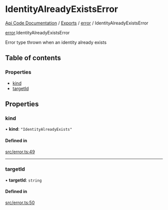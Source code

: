 # IdentityAlreadyExistsError
[Api Code Documentation](../README.md) / [Exports](../modules.md) / [error](../modules/error.md) / IdentityAlreadyExistsError

[error](../modules/error.md).IdentityAlreadyExistsError

Error type thrown when an identity already exists

## Table of contents

### Properties

- [kind](error.IdentityAlreadyExistsError.md#kind)
- [targetId](error.IdentityAlreadyExistsError.md#targetid)

## Properties

### kind

• **kind**: ``"IdentityAlreadyExists"``

#### Defined in

[src/error.ts:49](https://github.com/openkfw/TruBudget/blob/c993c60c/api/src/error.ts#L49)

___

### targetId

• **targetId**: `string`

#### Defined in

[src/error.ts:50](https://github.com/openkfw/TruBudget/blob/c993c60c/api/src/error.ts#L50)
